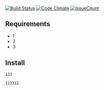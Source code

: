 #### 

[![Build Status](https://travis-ci.org/koktut/php-memoize.svg?branch=master)](https://travis-ci.org/koktut/php-memoize)
[![Code Climate](https://codeclimate.com/github/koktut/php-memoize/badges/gpa.svg)](https://codeclimate.com/github/koktut/php-memoize)
[![IssueCount](https://codeclimate.com/github/koktut/php-memoize/badges/issue_count.svg)](https://codeclimate.com/github/koktut/php-memoize)

## Requirements

 - 1
 - 2
 - 3

## Install

```
123
```

```
123312
```
